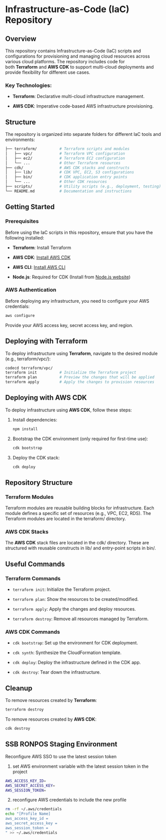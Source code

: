 **Infrastructure-as-Code (IaC) Repository**
===========================================

**Overview**
------------

This repository contains Infrastructure-as-Code (IaC) scripts and configurations for provisioning and managing cloud resources across various cloud platforms. The repository includes code for both **Terraform** and **AWS CDK** to support multi-cloud deployments and provide flexibility for different use cases.

### **Key Technologies**:

*   **Terraform**: Declarative multi-cloud infrastructure management.
    
*   **AWS CDK**: Imperative code-based AWS infrastructure provisioning.
    

**Structure**
-------------

The repository is organized into separate folders for different IaC tools and environments:
 
```bash
├── terraform/          # Terraform scripts and modules
│   ├── vpc/            # Terraform VPC configuration
│   ├── ec2/            # Terraform EC2 configuration
│   └── ...             # Other Terraform resources
├── cdk/                # AWS CDK stacks and constructs
│   ├── lib/            # CDK VPC, EC2, S3 configurations
│   ├── bin/            # CDK application entry points
│   └── ...             # Other CDK resources
├── scripts/            # Utility scripts (e.g., deployment, testing)
└── README.md           # Documentation and instructions
```
**Getting Started**
-------------------

### **Prerequisites**

Before using the IaC scripts in this repository, ensure that you have the following installed:

*   **Terraform**: Install Terraform
    
*   **AWS CDK**: [Install AWS CDK](https://docs.aws.amazon.com/cdk/latest/guide/getting_started.html)
    
*   **AWS CLI**: [Install AWS CLI](https://aws.amazon.com/cli/)
    
*   **Node.js**: Required for CDK (Install from [Node.js website](https://nodejs.org/))
    

### **AWS Authentication**

Before deploying any infrastructure, you need to configure your AWS credentials:

```bash
aws configure
```

Provide your AWS access key, secret access key, and region.

**Deploying with Terraform**
----------------------------

To deploy infrastructure using **Terraform**, navigate to the desired module (e.g., terraform/vpc/):

```bash
codecd terraform/vpc/
terraform init          # Initialize the Terraform project
terraform plan          # Preview the changes that will be applied
terraform apply         # Apply the changes to provision resources
 ```

**Deploying with AWS CDK**
--------------------------

To deploy infrastructure using **AWS CDK**, follow these steps:

1.  Install dependencies:
    ```bash
    npm install
    ```
    
2.  Bootstrap the CDK environment (only required for first-time use):
    ```bash
    cdk bootstrap
    ```
    
3.  Deploy the CDK stack:
    ```bash
    cdk deploy
    ```
    

**Repository Structure**
------------------------

### **Terraform Modules**

Terraform modules are reusable building blocks for infrastructure. Each module defines a specific set of resources (e.g., VPC, EC2, RDS). The Terraform modules are located in the terraform/ directory.

### **AWS CDK Stacks**

The **AWS CDK** stack files are located in the cdk/ directory. These are structured with reusable constructs in lib/ and entry-point scripts in bin/.

**Useful Commands**
-------------------

### **Terraform Commands**

*   `terraform init`: Initialize the Terraform project.
    
*   `terraform plan`: Show the resources to be created/modified.
    
*   `terraform apply`: Apply the changes and deploy resources.
    
*   `terraform destroy`: Remove all resources managed by Terraform.
    

### **AWS CDK Commands**

*   `cdk bootstrap`: Set up the environment for CDK deployment.
    
*   `cdk synth`: Synthesize the CloudFormation template.
    
*   `cdk deploy`: Deploy the infrastructure defined in the CDK app.
    
*   `cdk destroy`: Tear down the infrastructure.
    

**Cleanup**
-----------

To remove resources created by **Terraform**:

```bash
terraform destroy
```

To remove resources created by **AWS CDK**:

```bash
cdk destroy
```

**SSB RONPOS Staging Environment**
----------------------------------

Reconfigure AWS SSO to use the latest session token
1. set AWS environment variable with the latest session token in the project
```bash
AWS_ACCESS_KEY_ID=
AWS_SECRET_ACCESS_KEY=
AWS_SESSION_TOKEN=
```

2. reconfigure AWS credentials to include the new profile
```bash
rm -rf ~/.aws/credentials
echo "[Profile Name]
aws_access_key_id = 
aws_secret_access_key = 
aws_session_token = 
" >> ~/.aws/credentials
```
